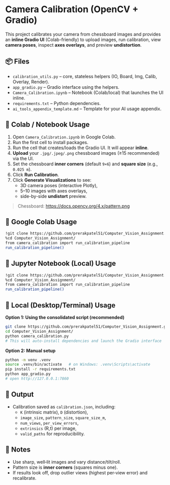 # Camera Calibration (OpenCV + Gradio)

This project calibrates your camera from chessboard images and provides an **inline Gradio UI** (Colab-friendly) to upload images, run calibration, view **camera poses**, inspect **axes overlays**, and preview **undistortion**.

## 📦 Files
- `calibration_utils.py` – core, stateless helpers (IO, Board, Img, Calib, Overlay, Render).
- `app_gradio.py` – Gradio interface using the helpers.
- `Camera_Calibration.ipynb` – Notebook (Colab/local) that launches the UI inline.
- `requirements.txt` – Python dependencies.
- `ai_tools_appendix_template.md` – Template for your AI usage appendix.

## 🚀 Colab / Notebook Usage
1. Open `Camera_Calibration.ipynb` in Google Colab.
2. Run the first cell to install packages.
3. Run the cell that creates/loads the Gradio UI. It will appear **inline**.
4. **Upload** your `.jpg/.jpeg/.png` chessboard images (≥15 recommended) via the UI.
5. Set the chessboard **inner corners** (default `9×6`) and **square size** (e.g., `0.025 m`).
6. Click **Run Calibration**.
7. Click **Generate Visualizations** to see:
   - 3D camera poses (interactive Plotly),
   - 5–10 images with axes overlays,
   - side-by-side **undistort** preview.

> Chessboard: https://docs.opencv.org/4.x/pattern.png

## 🚀 Google Colab Usage
```bash
!git clone https://github.com/prerakpatel51/Computer_Vision_Assignment.git
%cd Computer_Vision_Assignment/
from camera_calibration import run_calibration_pipeline
run_calibration_pipeline()
```

## 📓 Jupyter Notebook (Local) Usage
```bash
!git clone https://github.com/prerakpatel51/Computer_Vision_Assignment.git
%cd Computer_Vision_Assignment/
from camera_calibration import run_calibration_pipeline
run_calibration_pipeline()
```

## 🧪 Local (Desktop/Terminal) Usage

**Option 1: Using the consolidated script (recommended)**
```bash
git clone https://github.com/prerakpatel51/Computer_Vision_Assignment.git
cd Computer_Vision_Assignment/
python camera_calibration.py
# This will auto-install dependencies and launch the Gradio interface
```

**Option 2: Manual setup**
```bash
python -m venv .venv
source .venv/bin/activate   # on Windows: .venv\Scripts\activate
pip install -r requirements.txt
python app_gradio.py
# open http://127.0.0.1:7860
```

## 📄 Output
- Calibration saved as `calibration.json`, including:
  - `K` (intrinsic matrix), `D` (distortion),
  - `image_size`, `pattern_size`, `square_size_m`,
  - `num_views`, `per_view_errors`,
  - `extrinsics` (R,t) per image,
  - `valid_paths` for reproducibility.

## 🧠 Notes
- Use sharp, well‑lit images and vary distance/tilt/roll.
- Pattern size is **inner corners** (squares minus one).
- If results look off, drop outlier views (highest per‑view error) and recalibrate.
